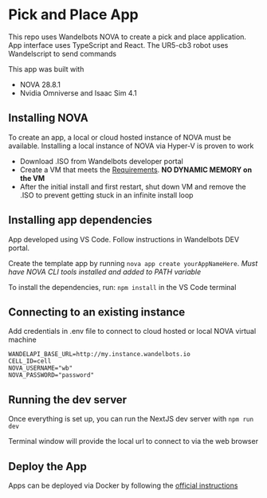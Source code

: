 # Pick and Place App
This repo uses Wandelbots NOVA to create a pick and place application. App interface uses
TypeScript and React. The UR5-cb3 robot uses Wandelscript to send commands

This app was built with
- NOVA 28.8.1
- Nvidia Omniverse and Isaac Sim 4.1

## Installing NOVA
To create an app, a local or cloud hosted instance of NOVA must be available. Installing
a local instance of NOVA via Hyper-V is proven to work
- Download .ISO from Wandelbots developer portal
- Create a VM that meets the [Requirements](https://docs.wandelbots.io/24.8/installation/#virtual-machines-and-physical-instances--ipcs). **NO DYNAMIC MEMORY on the VM**
- After the initial install and first restart, shut down VM and remove the .ISO to prevent getting stuck in an infinite install loop

## Installing app dependencies

App developed using VS Code. Follow instructions in Wandelbots DEV portal.

Create the template app by running `nova app create yourAppNameHere`. *Must have NOVA CLI tools installed and added to PATH variable*

To install the dependencies, run: `npm install`
in the VS Code terminal

## Connecting to an existing instance
Add credentials in .env file to connect to cloud hosted
or local NOVA virtual machine

```
WANDELAPI_BASE_URL=http://my.instance.wandelbots.io
CELL_ID=cell
NOVA_USERNAME="wb"
NOVA_PASSWORD="password"
```

## Running the dev server

Once everything is set up, you can run the NextJS dev server with `npm run dev`

Terminal window will provide the local url to connect to via the web browser

## Deploy the App
Apps can be deployed via Docker by following the [official instructions](https://docs.wandelbots.io/24.8/typescript/deploy-robot/)
